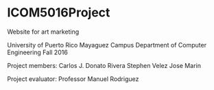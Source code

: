 # ICOM5016Project
Website for art marketing

University of Puerto Rico
Mayaguez Campus
Department of Computer Engineering
Fall 2016

Project members:
Carlos J. Donato Rivera
Stephen Velez
Jose Marin

Project evaluator:
Professor Manuel Rodriguez
